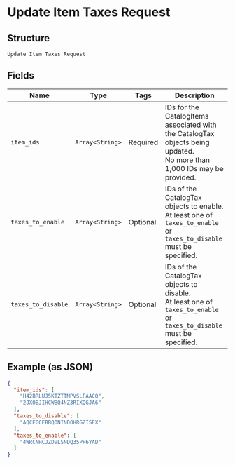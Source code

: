 
# Update Item Taxes Request

## Structure

`Update Item Taxes Request`

## Fields

| Name | Type | Tags | Description |
|  --- | --- | --- | --- |
| `item_ids` | `Array<String>` | Required | IDs for the CatalogItems associated with the CatalogTax objects being updated.<br>No more than 1,000 IDs may be provided. |
| `taxes_to_enable` | `Array<String>` | Optional | IDs of the CatalogTax objects to enable.<br>At least one of `taxes_to_enable` or `taxes_to_disable` must be specified. |
| `taxes_to_disable` | `Array<String>` | Optional | IDs of the CatalogTax objects to disable.<br>At least one of `taxes_to_enable` or `taxes_to_disable` must be specified. |

## Example (as JSON)

```json
{
  "item_ids": [
    "H42BRLUJ5KTZTTMPVSLFAACQ",
    "2JXOBJIHCWBQ4NZ3RIXQGJA6"
  ],
  "taxes_to_disable": [
    "AQCEGCEBBQONINDOHRGZISEX"
  ],
  "taxes_to_enable": [
    "4WRCNHCJZDVLSNDQ35PP6YAD"
  ]
}
```

